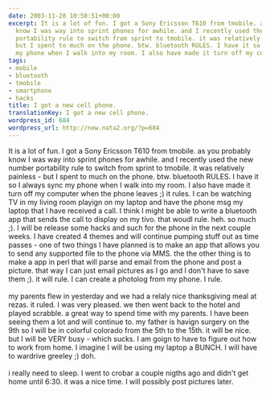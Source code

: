 ```yaml
---
date: 2003-11-28 10:50:51+00:00
excerpt: It is a lot of fun. I got a Sony Ericsson T610 from tmobile. as you probably
  know I was way into sprint phones for awhile. and I recently used the new number
  portability rule to switch from sprint to tmobile. it was relatively painless -
  but I spent to much on the phone. btw. bluetooth RULES. I have it so I always sync
  my phone when I walk into my room. I also have made it turn off my computer wh...
tags:
- mobile
- bluetooth
- tmobile
- smartphone
- hacks
title: I got a new cell phone.
translationKey: I got a new cell phone.
wordpress_id: 684
wordpress_url: http://new.nata2.org/?p=684
---
```


It is a lot of fun. I got a Sony Ericsson T610 from tmobile. as you probably know I was way into sprint phones for awhile. and I recently used the new number portability rule to switch from sprint to tmobile. it was relatively painless - but I spent to much on the phone. btw. bluetooth RULES. I have it so I always sync my phone when I walk into my room. I also have made it turn off my computer when the phone leaves ;) it rules. I can be watching TV in my living room playign on my laptop and have the phone msg my laptop that I have received a call. I think I might be able to write a bluetooth app that sends the call to display on my tivo. that woudl rule. heh. so much ;). I will be release some hacks and such for the phone in the next couple weeks. I have created 4 themes and will continue pumping stuff out as time passes - one of two things I have planned is to make an app that allows you to send any supported file to the phone via MMS. the the other thing is to make a app in perl that will parse and email from the phone and post a picture. that way I can just email pictures as I go and I don't have to save them ;). it will rule. I can create a photolog from my phone. I rule.<br/><br/>my parents flew in yesterday and we had a relaly nice thanksgiving meal at rezas. it ruled. I was very pleased. we then went back to the hotel and played scrabble. a great way to spend time with my parents. I have been seeing them a lot and will continue to. my father is havign surgery on the 9th so I will be in colorful colorado from the 5th to the 15th. it will be nice. but I will be VERY busy - which sucks. I am goign to have to figure out how to work from home. I imagine I will be using my laptop a BUNCH. I will have to wardrive greeley ;) doh. 
<br/><br/>i really need to sleep. I went to crobar a couple nigths ago and didn't get home until 6:30. it was a nice time. I will possibly post pictures later.